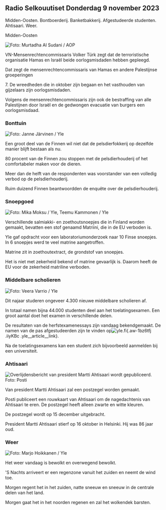## Radio Selkouutiset Donderdag 9 november 2023

Midden-Oosten. Bontboerderij. Banketbakkerij. Afgestudeerde studenten. Ahtisaari. Weer.

Midden-Oosten

![ Foto: Murtadha Al Sudani / AOP](https://images.cdn.yle.fi/image/upload/c_crop,h_3078,w_5472,x_0,y_570/ar_1.7777777777777777,c_fill,g_faces,h_675,w_1200/dpr_1.0/q_auto:eco/f_auto/fl_lossy/v1699096585/39-11958306546279b91a3b)

VN-Mensenrechtencommissaris Volker Türk zegt dat de terroristische organisatie Hamas en Israël beide oorlogsmisdaden hebben gepleegd.

Dat zegt de mensenrechtencommissaris van Hamas en andere Palestijnse groeperingen

7\. De wreedheden die in oktober zijn begaan en het vasthouden van gijzelaars zijn oorlogsmisdaden.

Volgens de mensenrechtencommissaris zijn ook de bestraffing van alle Palestijnen door Israël en de gedwongen evacuatie van burgers een oorlogsmisdaad.

### Bonttuin

![ Foto: Janne Järvinen / Yle](https://images.cdn.yle.fi/image/upload/c_crop,h_4024,w_7154,x_3,y_757/ar_1.7777777777777777,c_fill,g_faces,h_675,w_1200/dpr_1.0/q_auto:eco/f_auto/fl_lossy/v1696520411/39-1181991651ed3e183fc7)

Een groot deel van de Finnen wil niet dat de pelsdierfokkerij op dezelfde manier blijft bestaan als nu.

80 procent van de Finnen zou stoppen met de pelsdierhouderij of het comfortabeler maken voor de dieren.

Meer dan de helft van de respondenten was voorstander van een volledig verbod op de pelsdierhouderij.

Ruim duizend Finnen beantwoordden de enquête over de pelsdierhouderij.

### Snoepgoed

![ Foto: Mika Moksu / Yle, Teemu Kammonen / Yle](https://images.cdn.yle.fi/image/upload/c_crop,h_1814,w_3217,x_0,y_0/ar_1.7777777777777777,c_fill,g_faces,h_675,w_1200/dpr_1.0/q_auto:eco/f_auto/fl_lossy/v1699517933/39-1197951654c95aa03257)

Verschillende salmiakki- en zoethoutsnoepjes die in Finland worden gemaakt, bevatten een stof genaamd Matriini, die in de EU verboden is.

Yle gaf opdracht voor een laboratoriumonderzoek naar 10 Finse snoepjes. In 6 snoepjes werd te veel matrine aangetroffen.

Matrine zit in zoethoutextract, de grondstof van snoepjes.

Het is niet met zekerheid bekend of matrine gevaarlijk is. Daarom heeft de EU voor de zekerheid matriline verboden.

### Middelbare scholieren

![ Foto: Veera Varrio / Yle](https://images.cdn.yle.fi/image/upload/c_crop,h_1080,w_1919,x_0,y_0/ar_1.7777777777777777,c_fill,g_faces,h_675,w_1200/dpr_1.0/q_auto:eco/f_auto/fl_lossy/v1699354150/39-11968216549e8120dbd8)

Dit najaar studeren ongeveer 4.300 nieuwe middelbare scholieren af.

In totaal namen bijna 44.000 studenten deel aan het toelatingsexamen. Een groot aantal doet het examen in verschillende delen.

De resultaten van de herfstexamenessays zijn vandaag bekendgemaakt. De namen van de pas afgestudeerden zijn te vinden op![yle.fi](https://yle.fi/a/74-20057938){.aw-1bz6tfj .iiyKBc .yle__article__link}.

Na de toelatingsexamens kan een student zich bijvoorbeeld aanmelden bij een universiteit.

### Ahtisaari

![Overlijdensbericht van president Martti Ahtisaari wordt gepubliceerd. Foto: Posti](https://images.cdn.yle.fi/image/upload/c_crop,h_839,w_1497,x_0,y_0/ar_1.7777777777777777,c_fill,g_faces,h_675,w_1200/dpr_1.0/q_auto:eco/f_auto/fl_lossy/v1699530416/39-1198123654cc6189c3ab)

Van president Martti Ahtisaari zal een postzegel worden gemaakt.

Posti publiceert een rouwkaart van Ahtisaari om de nagedachtenis van Ahtisaari te eren. De postzegel heeft alleen zwarte en witte kleuren.

De postzegel wordt op 15 december uitgebracht.

President Martti Ahtisaari stierf op 16 oktober in Helsinki. Hij was 86 jaar oud.

### Weer

![ Foto: Marjo Hoikkanen / Yle](https://images.cdn.yle.fi/image/upload/c_crop,h_1080,w_1919,x_0,y_0/ar_1.7777777777777777,c_fill,g_faces,h_675,w_1200/dpr_1.0/q_auto:eco/f_auto/fl_lossy/v1699507570/39-1197896654c6d10b133e)

Het weer vandaag is bewolkt en overwegend bewolkt.

'S Nachts arriveert er een regenzone vanuit het zuiden en neemt de wind toe.

Morgen regent het in het zuiden, natte sneeuw en sneeuw in de centrale delen van het land.

Morgen gaat het in het noorden regenen en zal het wolkendek barsten.